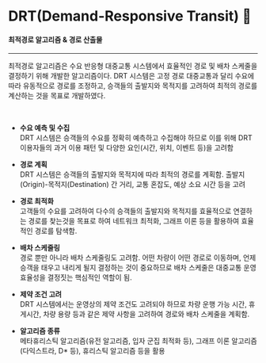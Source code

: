 # DRT(Demand-Responsive Transit) 🚕
#### 최적경로 알고리즘 & 경로 산출물 
* * *
최적경로 알고리즘은 수요 반응형 대중교통 시스템에서 효율적인 경로 및 배차 스케줄을 결정하기 위해 개발한 알고리즘이다. DRT 시스템은 고정 경로 대중교통과 달리 수요에 따라 유동적으로 경로를 조정하고, 승객들의 출발지와 목적지를 고려하여 최적의 경로를 계산하는 것을 목표로 개발하였다.  

<br>

* **수요 예측 및 수집** <br>
DRT 시스템은 승객들의 수요를 정확히 예측하고 수집해야 하므로 이를 위해 DRT 이용자들의 과거 이용 패턴 및 다양한 요인(시간, 위치, 이벤트 등)을 고려함

* **경로 계획**<br>
DRT 시스템은 승객들의 출발지와 목적지에 따라 최적의 경로를 계획함. 출발지(Origin)-목적지(Destination) 간 거리, 교통 혼잡도, 예상 소요 시간 등을 고려

* **경로 최적화**<br>
고객들의 수요를 고려하여 다수의 승객들의 출발지와 목적지를 효율적으로 연결하는 경로를 찾는것을 목표로 하여 네트워크 최적화, 그래프 이론 등을 활용하여 효율적인 경로를 탐색함.

* **배차 스케줄링**<br>
경로 뿐만 아니라 배차 스케줄링도 고려함. 어떤 차량이 어떤 경로로 이동하며, 언제 승객을 태우고 내리게 될지 결정하는 것이 중요하므로 배차 스케줄은 대중교통 운영 효율성을 결정짓는 핵심적인 역할이 됨.

* **제약 조건 고려**<br>
DRT 시스템에서는 운영상의 제약 조건도 고려되야 하므로 차량 운행 가능 시간, 휴게시간, 차량 용량 등과 같은 제약 사항을 고려하여 경로와 배차 스케줄을 계획함.

<!--
* **실시간 업데이트**<br>
DRT 시스템은 실시간으로 변화하는 수요와 교통 상황에 대응할 수 있어야 한다. 승객의 실시간 예약 및 취소, 교통 혼잡도 등의 정보를 수집하여 경로 및 배차 스케줄을 업데이트한다. -->

* **알고리즘 종류**<br>
메타휴리스틱 알고리즘(유전 알고리즘, 입자 군집 최적화 등), 그래프 이론 알고리즘(다익스트라, D* 등), 휴리스틱 알고리즘 등을 활용
  

